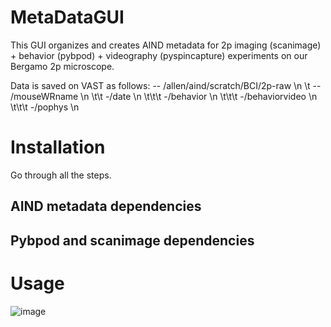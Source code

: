 # MetaDataGUI
This GUI organizes and creates AIND metadata for 2p imaging (scanimage) + behavior (pybpod) + videography (pyspincapture) experiments on our Bergamo 2p microscope.


Data is saved on VAST as follows:
-- /allen/aind/scratch/BCI/2p-raw \n
\t -- /mouseWRname \n
\t\t    -/date \n
\t\t\t       -/behavior \n
\t\t\t      -/behaviorvideo \n
\t\t\t      -/pophys \n


# Installation
Go through all the steps.
## AIND metadata dependencies
## Pybpod and scanimage dependencies
# Usage
![image](https://github.com/user-attachments/assets/348a11a1-eaf1-4a7d-ac49-e7906ec96fff)
